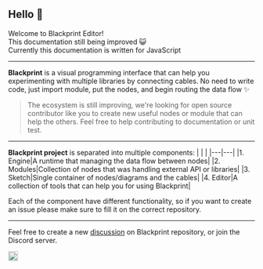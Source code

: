 ## Hello 👋
Welcome to Blackprint Editor!<br>
This documentation still being improved 😺<br>
Currently this documentation is written for JavaScript

---

**Blackprint** is a visual programming interface that can help you experimenting with multiple libraries by connecting cables. No need to write code, just import module, put the nodes, and begin routing the data flow ✨

> The ecosystem is still improving, we're looking for open source contributor like you to create new useful nodes or module that can help the others. Feel free to help contributing to documentation or unit test.

---

**Blackprint project** is separated into multiple components:
|  |  |
|---|---|
|1. Engine|A runtime that managing the data flow between nodes|
|2. Modules|Collection of nodes that was handling external API or libraries|
|3. Sketch|Single container of nodes/diagrams and the cables|
|4. Editor|A collection of tools that can help you for using Blackprint|

Each of the component have different functionality, so if you want to create an issue please make sure to fill it on the correct repository.

---

Feel free to create a new [discussion](https://github.com/Blackprint/Blackprint/discussions) on Blackprint repository, or join the Discord server.

<a href='https://discord.gg/cz9rh3a7d6'><img src='https://img.shields.io/discord/915881655921704971.svg?label=&logo=discord&logoColor=ffffff&color=7389D8&labelColor=6A7EC2' height='20'></a>